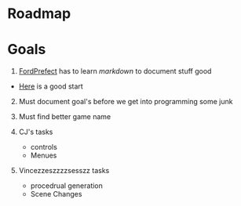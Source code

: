# Roadmap

Goals
=====
1) [FordPrefect](https://github.com/FordPrefect42 "FordPrefect's profile page") has to learn _markdown_ to document stuff good

  * [Here](https://guides.github.com/features/mastering-markdown/ "Github's markdown guide") is a good start

2) Must document goal's before we get into programming some junk

3) Must find better game name

4) CJ's tasks
    - controls
    - Menues
5) Vincezzeszzzzsesszz tasks
    - procedrual generation
    - Scene Changes

